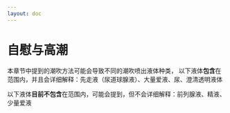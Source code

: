 ```yaml
---
layout: doc
---
```

# 自慰与高潮

本章节中提到的潮吹方法可能会导致不同的潮吹喷出液体种类， 以下液体**包含**在范围内，并且会详细解释：先走液（尿道球腺液）、大量爱液、尿、澄清透明液体

以下液体**目前不包含**在范围内，可能会提到，但不会详细解释：前列腺液、精液、少量爱液